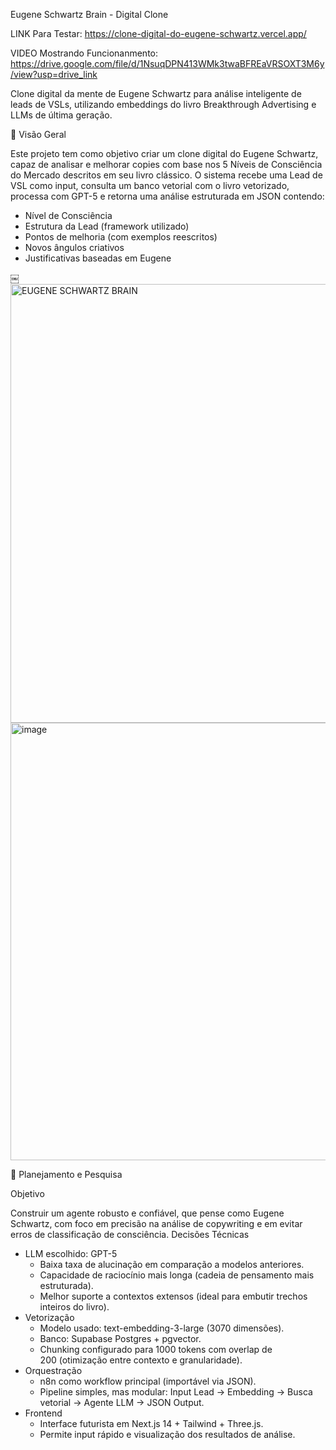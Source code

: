 Eugene Schwartz Brain - Digital Clone

LINK Para Testar: https://clone-digital-do-eugene-schwartz.vercel.app/

VIDEO Mostrando Funcionanmento: https://drive.google.com/file/d/1NsuqDPN413WMk3twaBFREaVRSOXT3M6y/view?usp=drive_link

Clone digital da mente de Eugene Schwartz para análise inteligente de leads de VSLs, utilizando embeddings do livro Breakthrough Advertising e LLMs de última geração.

🚀 Visão Geral

Este projeto tem como objetivo criar um clone digital do Eugene Schwartz, capaz de analisar e melhorar copies com base nos 5 Níveis de Consciência do Mercado descritos em seu livro clássico.
O sistema recebe uma Lead de VSL como input, consulta um banco vetorial com o livro vetorizado, processa com GPT-5 e retorna uma análise estruturada em JSON contendo:
* Nível de Consciência
* Estrutura da Lead (framework utilizado)
* Pontos de melhoria (com exemplos reescritos)
* Novos ângulos criativos
* Justificativas baseadas em Eugene

￼<img width="1384" height="702" alt="EUGENE SCHWARTZ BRAIN" src="https://github.com/user-attachments/assets/1d404267-7b89-4e83-a46e-0b0bb69e0a9f" />
<img width="744" height="700" alt="image" src="https://github.com/user-attachments/assets/9f6be1fe-66da-48fe-83be-a00236900e60" />



🧠 Planejamento e Pesquisa

Objetivo

Construir um agente robusto e confiável, que pense como Eugene Schwartz, com foco em precisão na análise de copywriting e em evitar erros de classificação de consciência.
Decisões Técnicas

* LLM escolhido: GPT-5
    * Baixa taxa de alucinação em comparação a modelos anteriores.
    * Capacidade de raciocínio mais longa (cadeia de pensamento mais estruturada).
    * Melhor suporte a contextos extensos (ideal para embutir trechos inteiros do livro).
* Vetorização
    * Modelo usado: text-embedding-3-large (3070 dimensões).
    * Banco: Supabase Postgres + pgvector.
    * Chunking configurado para 1000 tokens com overlap de 200 (otimização entre contexto e granularidade).
* Orquestração
    * n8n como workflow principal (importável via JSON).
    * Pipeline simples, mas modular: Input Lead → Embedding → Busca vetorial → Agente LLM → JSON Output.
* Frontend
    * Interface futurista em Next.js 14 + Tailwind + Three.js.
    * Permite input rápido e visualização dos resultados de análise.
